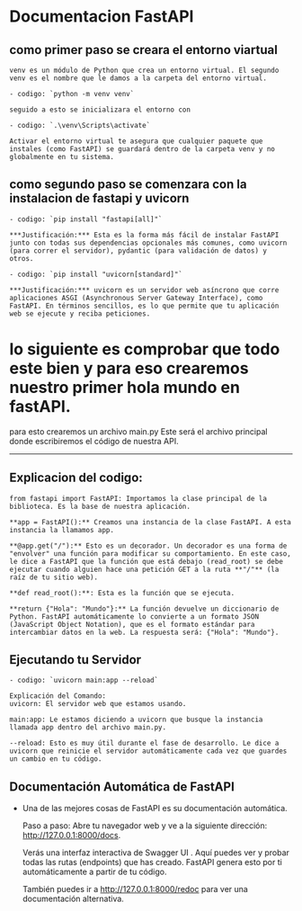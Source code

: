 # Documentacion FastAPI
## como primer paso se creara el entorno viartual 
    venv es un módulo de Python que crea un entorno virtual. El segundo venv es el nombre que le damos a la carpeta del entorno virtual.

    - codigo: `python -m venv venv`

    seguido a esto se inicializara el entorno con

    - codigo: `.\venv\Scripts\activate`

    Activar el entorno virtual te asegura que cualquier paquete que instales (como FastAPI) se guardará dentro de la carpeta venv y no globalmente en tu sistema.

## como segundo paso se comenzara con la instalacion de fastapi y uvicorn

    - codigo: `pip install "fastapi[all]"`

    ***Justificación:*** Esta es la forma más fácil de instalar FastAPI junto con todas sus dependencias opcionales más comunes, como uvicorn (para correr el servidor), pydantic (para validación de datos) y otros.

    - codigo: `pip install "uvicorn[standard]"`

    ***Justificación:*** uvicorn es un servidor web asíncrono que corre aplicaciones ASGI (Asynchronous Server Gateway Interface), como FastAPI. En términos sencillos, es lo que permite que tu aplicación web se ejecute y reciba peticiones.

# lo siguiente es comprobar que todo este bien y para eso crearemos nuestro primer hola mundo en fastAPI.
para esto crearemos un archivo main.py Este será el archivo principal donde escribiremos el código de nuestra API.

---

## Explicacion del codigo:
    from fastapi import FastAPI: Importamos la clase principal de la biblioteca. Es la base de nuestra aplicación.

    **app = FastAPI():** Creamos una instancia de la clase FastAPI. A esta instancia la llamamos app.

    **@app.get("/"):** Esto es un decorador. Un decorador es una forma de "envolver" una función para modificar su comportamiento. En este caso, le dice a FastAPI que la función que está debajo (read_root) se debe ejecutar cuando alguien hace una petición GET a la ruta **"/"** (la raíz de tu sitio web).

    **def read_root():**: Esta es la función que se ejecuta.

    **return {"Hola": "Mundo"}:** La función devuelve un diccionario de Python. FastAPI automáticamente lo convierte a un formato JSON (JavaScript Object Notation), que es el formato estándar para intercambiar datos en la web. La respuesta será: {"Hola": "Mundo"}.

## Ejecutando tu Servidor

    - codigo: `uvicorn main:app --reload` 

    Explicación del Comando:
    uvicorn: El servidor web que estamos usando.

    main:app: Le estamos diciendo a uvicorn que busque la instancia llamada app dentro del archivo main.py.

    --reload: Esto es muy útil durante el fase de desarrollo. Le dice a uvicorn que reinicie el servidor automáticamente cada vez que guardes un cambio en tu código.

## Documentación Automática de FastAPI
- Una de las mejores cosas de FastAPI es su documentación automática.

    Paso a paso:
    Abre tu navegador web y ve a la siguiente dirección: http://127.0.0.1:8000/docs.

    Verás una interfaz interactiva de Swagger UI . Aquí puedes ver y probar todas las rutas (endpoints) que has creado. FastAPI genera esto por ti automáticamente a partir de tu código.

    También puedes ir a http://127.0.0.1:8000/redoc para ver una documentación alternativa.